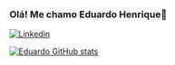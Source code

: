 ### Olá! Me chamo Eduardo Henrique👻

[![Linkedin](https://img.shields.io/badge/LinkedIn-0077B5?style=for-the-badge&logo=linkedin&logoColor=white)]([https://www.linkedin.com/in/yan-lucas-398a19267/](https://www.linkedin.com/in/eduardo-henrique-93446022a/))

[![Eduardo GitHub stats](https://github-readme-stats.vercel.app/api?username=anuraghazra&show_icons=true&theme=noctis_minimus)](https://github.com/EduardoHenriqueB?tab=repositories)
